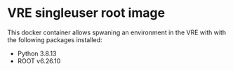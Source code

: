 #  VRE singleuser root image

This docker container allows spwaning an environment in the VRE with with the following packages installed: 

 - Python 3.8.13
 - ROOT v6.26.10


 